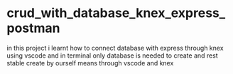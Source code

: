 # crud_with_database_knex_express_postman
in this project  i learnt  how to connect database with express  through knex  using  vscode  and in terminal only database is needed to create and rest stable create by ourself means through vscode and knex
